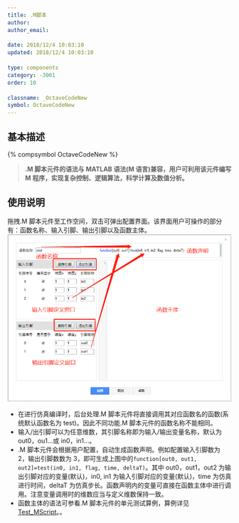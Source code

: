 ```yaml
---
title: .M脚本
author:
author_email:

date: 2018/12/4 10:03:10
updated: 2018/12/4 10:03:10

type: components
category: -3001
order: 10

classname: _OctaveCodeNew
symbol: OctaveCodeNew
---
```


## 基本描述

{% compsymbol OctaveCodeNew %}

> **.M 脚本元件的语法与 MATLAB 语法(M 语言)兼容，用户可利用该元件编写 M 程序，实现复杂控制、逻辑算法，科学计算及数值分析。**

## 使用说明

拖拽.M 脚本元件至工作空间，双击可弹出配置界面。该界面用户可操作的部分有：函数名称、输入引脚、输出引脚以及函数主体。
![元件配置图](comp_MScript/Mscript.png)

- 在进行仿真编译时，后台处理.M 脚本元件将直接调用其对应函数名的函数(系统默认函数名为 test)。因此不同功能.M 脚本元件的函数名称不能相同。
- 输入/出引脚可以为任意维数，其引脚名称即为输入/输出变量名称，默认为 out0，ou1...或 in0，in1...。
- .M 脚本元件会根据用户配置，自动生成函数声明。例如配置输入引脚数为 2，输出引脚数数为 3，即可生成上图中的`function[out0, out1, out2]=test(in0, in1, flag, time, deltaT)`。其中 out0，out1，out2 为输出引脚对应的变量(默认)，in0, in1 为输入引脚对应的变量(默认)，time 为仿真进行时间，deltaT 为仿真步长。函数声明内的变量可直接在函数主体中进行调用。注意变量调用时的维数应当与定义维数保持一致。
- 函数主体的语法可参看.M 脚本元件的单元测试算例，算例详见[Test_MScript](https://www.cloudpss.net/editor/?id=1192)。。
